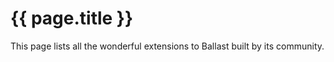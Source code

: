 ---
---

# {{ page.title }}

This page lists all the wonderful extensions to Ballast built by its community.

